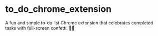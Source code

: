 # to_do_chrome_extension
A fun and simple to-do list Chrome extension that celebrates completed tasks with full-screen confetti! 🚀🎉
